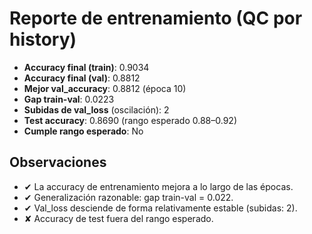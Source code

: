 # Reporte de entrenamiento (QC por history)

- **Accuracy final (train)**: 0.9034
- **Accuracy final (val)**: 0.8812
- **Mejor val_accuracy**: 0.8812 (época 10)
- **Gap train-val**: 0.0223
- **Subidas de val_loss** (oscilación): 2
- **Test accuracy**: 0.8690  (rango esperado 0.88–0.92)
- **Cumple rango esperado**: No

## Observaciones
- ✔ La accuracy de entrenamiento mejora a lo largo de las épocas.
- ✔ Generalización razonable: gap train-val = 0.022.
- ✔ Val_loss desciende de forma relativamente estable (subidas: 2).
- ✘ Accuracy de test fuera del rango esperado.